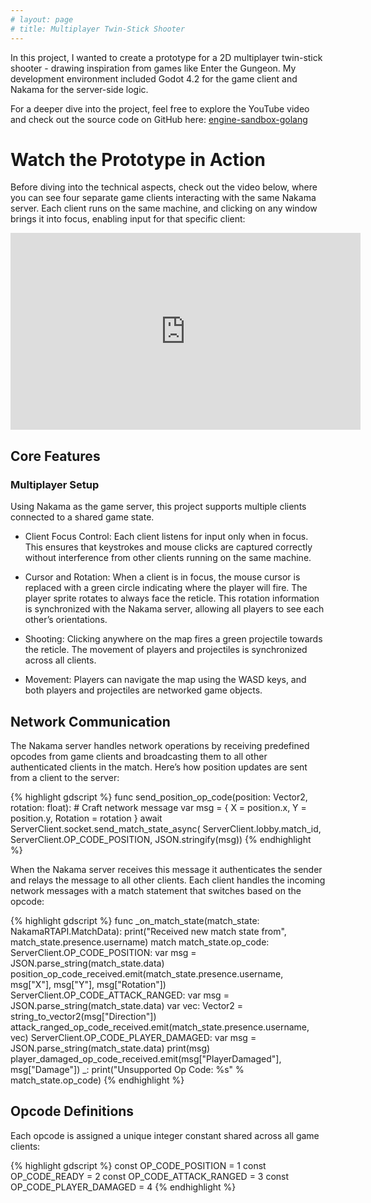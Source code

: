 ```yaml
---
# layout: page
# title: Multiplayer Twin-Stick Shooter
---
```


In this project, I wanted to create a prototype for a 2D multiplayer twin-stick shooter - drawing inspiration from games like Enter the Gungeon. My development environment included Godot 4.2 for the game client and Nakama for the server-side logic.

For a deeper dive into the project, feel free to explore the YouTube video and check out the source code on GitHub here: [engine-sandbox-golang](https://github.com/craigbranscom/engine-sandbox-golang)

# Watch the Prototype in Action
Before diving into the technical aspects, check out the video below, where you can see four separate game clients interacting with the same Nakama server. Each client runs on the same machine, and clicking on any window brings it into focus, enabling input for that specific client:

<iframe width="560" height="315" src="https://www.youtube.com/embed/E9laPeN2yeY?si=6qnN7Po5nw9BVZiH" title="YouTube video player" frameborder="0" allow="accelerometer; autoplay; clipboard-write; encrypted-media; gyroscope; picture-in-picture; web-share" referrerpolicy="strict-origin-when-cross-origin" allowfullscreen></iframe>

<br />

##  Core Features

### Multiplayer Setup

Using Nakama as the game server, this project supports multiple clients connected to a shared game state.

* Client Focus Control: Each client listens for input only when in focus. This ensures that keystrokes and mouse clicks are captured correctly without interference from other clients running on the same machine.

* Cursor and Rotation: When a client is in focus, the mouse cursor is replaced with a green circle indicating where the player will fire. The player sprite rotates to always face the reticle. This rotation information is synchronized with the Nakama server, allowing all players to see each other’s orientations.

* Shooting: Clicking anywhere on the map fires a green projectile towards the reticle. The movement of players and projectiles is synchronized across all clients.

* Movement: Players can navigate the map using the WASD keys, and both players and projectiles are networked game objects.

## Network Communication

The Nakama server handles network operations by receiving predefined opcodes from game clients and broadcasting them to all other authenticated clients in the match. Here’s how position updates are sent from a client to the server:

{% highlight gdscript %}
func send_position_op_code(position: Vector2, rotation: float):
    # Craft network message
    var msg = {
        X = position.x,
        Y = position.y,
        Rotation = rotation
    }
    await ServerClient.socket.send_match_state_async(
        ServerClient.lobby.match_id, 
        ServerClient.OP_CODE_POSITION, 
        JSON.stringify(msg))
{% endhighlight %}

When the Nakama server receives this message it authenticates the sender and relays the message to all other clients. Each client handles the incoming network messages with a match statement that switches based on the opcode:

{% highlight gdscript %}
func _on_match_state(match_state: NakamaRTAPI.MatchData):
    print("Received new match state from", match_state.presence.username)
    match match_state.op_code:
        ServerClient.OP_CODE_POSITION:
            var msg = JSON.parse_string(match_state.data)
            position_op_code_received.emit(match_state.presence.username, msg["X"], msg["Y"], msg["Rotation"])
        ServerClient.OP_CODE_ATTACK_RANGED:
            var msg = JSON.parse_string(match_state.data)
            var vec: Vector2 = string_to_vector2(msg["Direction"])
            attack_ranged_op_code_received.emit(match_state.presence.username, vec)
        ServerClient.OP_CODE_PLAYER_DAMAGED:
            var msg = JSON.parse_string(match_state.data)
            print(msg)
            player_damaged_op_code_received.emit(msg["PlayerDamaged"], msg["Damage"])
        _:
            print("Unsupported Op Code: %s" % match_state.op_code)
{% endhighlight %}

## Opcode Definitions
Each opcode is assigned a unique integer constant shared across all game clients:

{% highlight gdscript %}
const OP_CODE_POSITION = 1
const OP_CODE_READY = 2
const OP_CODE_ATTACK_RANGED = 3
const OP_CODE_PLAYER_DAMAGED = 4
{% endhighlight %}
